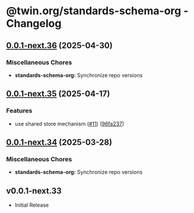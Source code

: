 # @twin.org/standards-schema-org - Changelog

## [0.0.1-next.36](https://github.com/twinfoundation/standards/compare/standards-schema-org-v0.0.1-next.35...standards-schema-org-v0.0.1-next.36) (2025-04-30)


### Miscellaneous Chores

* **standards-schema-org:** Synchronize repo versions

## [0.0.1-next.35](https://github.com/twinfoundation/standards/compare/standards-schema-org-v0.0.1-next.34...standards-schema-org-v0.0.1-next.35) (2025-04-17)


### Features

* use shared store mechanism ([#11](https://github.com/twinfoundation/standards/issues/11)) ([96fa237](https://github.com/twinfoundation/standards/commit/96fa23735f69c1fc7e3d0019b527634fa0a042d9))

## [0.0.1-next.34](https://github.com/twinfoundation/standards/compare/standards-schema-org-v0.0.1-next.33...standards-schema-org-v0.0.1-next.34) (2025-03-28)


### Miscellaneous Chores

* **standards-schema-org:** Synchronize repo versions

## v0.0.1-next.33

- Initial Release
